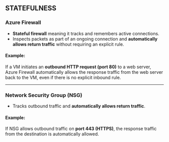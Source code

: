 
## **STATEFULNESS**

### **Azure Firewall**
- **Stateful firewall** meaning it tracks and remembers active connections.
- Inspects packets as part of an ongoing connection and **automatically allows return traffic** without requiring an explicit rule.

#### **Example:**
If a VM initiates an **outbound HTTP request (port 80)** to a web server, Azure Firewall automatically allows the response traffic from the web server back to the VM, even if there is no explicit inbound rule.

---

### **Network Security Group (NSG)**
- Tracks outbound traffic and **automatically allows return traffic**.

#### **Example:**
If NSG allows outbound traffic on **port 443 (HTTPS)**, the response traffic from the destination is automatically allowed.
